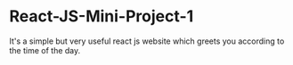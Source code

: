 # React-JS-Mini-Project-1
It's a simple but very useful react js website which greets you according to the time of the day.
